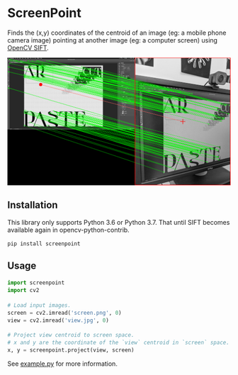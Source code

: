 # ScreenPoint

Finds the (x,y) coordinates of the centroid of an image (eg: a mobile phone camera image) pointing at another image (eg: a computer screen) using [OpenCV SIFT](https://docs.opencv.org/2.4/modules/nonfree/doc/feature_detection.html).

![debug view](example/match_debug.png)

## Installation

This library only supports Python 3.6 or Python 3.7. That until SIFT becomes available again in opencv-python-contrib.

```bash
pip install screenpoint
```

## Usage

```python
import screenpoint
import cv2

# Load input images.
screen = cv2.imread('screen.png', 0)
view = cv2.imread('view.jpg', 0)

# Project view centroid to screen space.
# x and y are the coordinate of the `view` centroid in `screen` space.
x, y = screenpoint.project(view, screen)
```

See [example.py](example.py) for more information.
